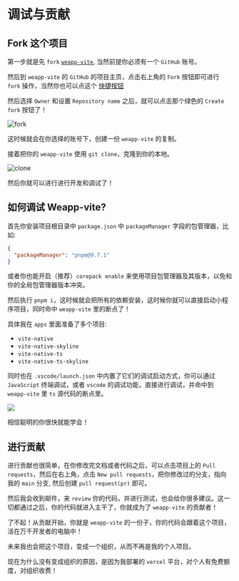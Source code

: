# 调试与贡献

## Fork 这个项目

第一步就是先 `fork` [`weapp-vite`](https://github.com/weapp-vite/weapp-vite), 当然前提你必须有一个 `GitHub` 账号。

然后到 `weapp-vite` 的 `GitHub` 的项目主页，点击右上角的 `Fork` 按钮即可进行 `fork` 操作，当然你也可以点这个 [快捷按钮](https://github.com/weapp-vite/weapp-vite/fork)

然后选择 `Owner` 和设置 `Repository name` 之后，就可以点击那个绿色的 `Create fork` 按钮了！

![fork](../images/fork.png)

这时候就会在你选择的账号下，创建一份 `weapp-vite` 的复制。

接着把你的 `weapp-vite` 使用 `git clone`，克隆到你的本地。

![clone](../images/clone.png)

然后你就可以进行进行开发和调试了！

## 如何调试 Weapp-vite?

首先你安装项目根目录中 `package.json` 中 `packageManager` 字段的包管理器，比如:

```json
{
  "packageManager": "pnpm@9.7.1"
}
```

或者你也能开启（推荐）`corepack enable` 来使用项目包管理器及其版本，以免和你的全局包管理器版本冲突。

然后执行 `pnpm i`，这时候就会把所有的依赖安装，这时候你就可以直接启动小程序项目，同时命中 `weapp-vite` 里的断点了！

具体我在 `apps` 里面准备了多个项目:

- `vite-native`
- `vite-native-skyline`
- `vite-native-ts`
- `vite-native-ts-skyline`

同时也在 `.vscode/launch.json` 中内置了它们的调试启动方式，你可以通过 `JavaScript` 终端调试，或者 `vscode` 的调试功能，直接进行调试，并命中到 `weapp-vite` 里 `ts` 源代码的断点里。

![](../images/vscode-debug.png)

相信聪明的你很快就能学会！

## 进行贡献

进行贡献也很简单，在你修改完文档或者代码之后，可以点击项目上的 `Pull requests`，然后在右上角，点击 `New pull requests`，把你修改过的分支，指向我的 `main` 分支, 然后创建 `pull request(pr)` 即可。

然后我会收到邮件，来 `review` 你的代码，并进行测试，也会给你很多建议。这一切都通过之后，你的代码就进入主干了，你就成为了 `weapp-vite` 的贡献者！

了不起！从贡献开始，你就是 `weapp-vite` 的一份子，你的代码会跟着这个项目，活在万千开发者的电脑中！

未来我也会把这个项目，变成一个组织，从而不再是我的个人项目。

现在为什么没有变成组织的原因，是因为我部署的 `vercel` 平台，对个人有免费额度，对组织收费！
